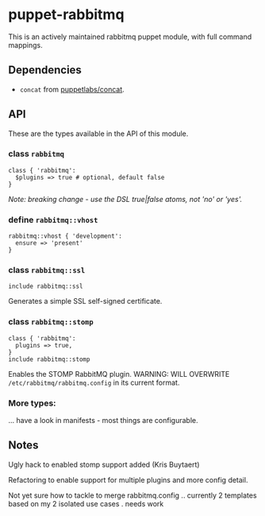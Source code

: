 puppet-rabbitmq
===============

This is an actively maintained rabbitmq puppet module, with full command
mappings.

## Dependencies

 * `concat` from [puppetlabs/concat](git://github.com/ripienaar/puppet-concat.git).

## API

These are the types available in the API of this module.

### class `rabbitmq`

```puppet
class { 'rabbitmq':
  $plugins => true # optional, default false
}
```

*Note: breaking change - use the DSL true|false atoms, not 'no' or 'yes'.*

### define `rabbitmq::vhost`

```puppet
rabbitmq::vhost { 'development':
  ensure => 'present'
}
```

### class `rabbitmq::ssl`

```puppet
include rabbitmq::ssl
```

Generates a simple SSL self-signed certificate.

### class `rabbitmq::stomp`

```puppet
class { 'rabbitmq':
  plugins => true,
}
include rabbitmq::stomp
```

Enables the STOMP RabbitMQ plugin. 
WARNING: WILL OVERWRITE `/etc/rabbitmq/rabbitmq.config` in its current format.

### More types:
... have a look in manifests - most things are configurable.

## Notes

Ugly hack to enabled stomp support added (Kris Buytaert)

Refactoring to enable support for multiple plugins and more config detail.

Not yet sure how to tackle to merge rabbitmq.config .. currently 2 templates
based on my 2 isolated use cases .  needs work 
